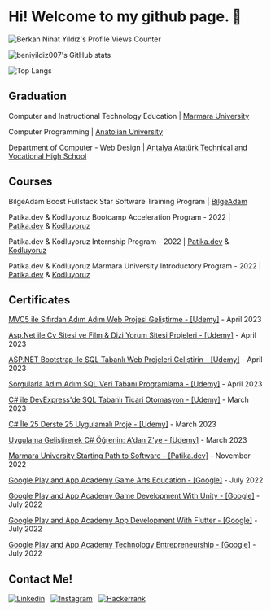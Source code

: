 # Hi! Welcome to my github page. 👋
![Berkan Nihat Yıldız's Profile Views Counter](https://komarev.com/ghpvc/?username=beniyildiz007&color=blueviolet)

![beniyildiz007's GitHub stats](https://github-readme-stats.vercel.app/api?username=beniyildiz007&count_private=true&theme=dracula)

![Top Langs](https://github-readme-stats.vercel.app/api/top-langs/?username=beniyildiz007&langs_count=20&theme=radical)


## Graduation
Computer and Instructional Technology Education | [Marmara University](https://www.marmara.edu.tr/)

Computer Programming | [Anatolian University](https://www.anadolu.edu.tr/)

Department of Computer - Web Design | [Antalya Atatürk Technical and Vocational High School](https://ataeml.meb.k12.tr/)

## Courses
BilgeAdam Boost Fullstack Star Software Training Program | [BilgeAdam](https://www.akademi.bilgeadam.com/)

Patika.dev & Kodluyoruz Bootcamp Acceleration Program - 2022 | [Patika.dev](https://www.patika.dev/tr) & [Kodluyoruz](https://kodluyoruz.org/tr/kodluyoruz/)

Patika.dev & Kodluyoruz Internship Program - 2022 | [Patika.dev](https://www.patika.dev/tr) & [Kodluyoruz](https://kodluyoruz.org/tr/kodluyoruz/)

Patika.dev & Kodluyoruz Marmara University Introductory Program - 2022 | [Patika.dev](https://www.patika.dev/tr) & [Kodluyoruz](https://kodluyoruz.org/tr/kodluyoruz/)

## Certificates



[MVC5 ile Sıfırdan Adım Adım Web Projesi Geliştirme  - [Udemy]](https://www.udemy.com/certificate/UC-e38598cd-02e9-481b-a0de-d7c61487bbe6/) - April 2023

[Asp.Net ile Cv Sitesi ve Film & Dizi Yorum Sitesi Projeleri  - [Udemy]](https://www.udemy.com/certificate/UC-d70e2a2c-1cf8-4df8-afa4-63a6460d70c4/) - April 2023

[ASP.NET Bootstrap ile SQL Tabanlı Web Projeleri Geliştirin  - [Udemy]](https://www.udemy.com/certificate/UC-c6717a9c-8954-4529-a369-ca7553c4e164/) - April 2023

[Sorgularla Adım Adım SQL Veri Tabanı Programlama - [Udemy]](https://www.udemy.com/certificate/UC-2bf3f612-bcc3-4514-9628-5ebbd2778c6e/) - April 2023

[C# ile DevExpress'de SQL Tabanlı Ticari Otomasyon - [Udemy]](https://www.udemy.com/certificate/UC-59cc6fe6-e80d-4652-b92f-23f06c5f56d2/) - March 2023

[C# İle 25 Derste 25 Uygulamalı Proje - [Udemy]](https://www.udemy.com/certificate/UC-d59d6aea-182b-4d01-a870-f42ae75f972f/) - March 2023

[Uygulama Geliştirerek C# Öğrenin: A'dan Z'ye - [Udemy]](https://www.udemy.com/certificate/UC-ba205ee3-743f-4e7d-8da8-37109aca282d/) - March 2023

[Marmara University Starting Path to Software - [Patika.dev]](https://app.patika.dev/certificates/oZoXHu8) - November 2022

[Google Play and App Academy Game Arts Education - [Google]](https://verified.cv/en/verify/63253969403593) - July 2022

[Google Play and App Academy Game Development With Unity - [Google]](https://verified.cv/en/verify/44216242429641) - July 2022

[Google Play and App Academy App Development With Flutter - [Google]](https://verified.cv/en/verify/70723554604721) - July 2022

[Google Play and App Academy Technology Entrepreneurship - [Google]](https://verified.cv/en/verify/10444305916112) - July 2022





## Contact Me!
<!--![Berkan Nihat Yıldız's Instagram Account](https://img.shields.io/badge/LinkedIn-0A66C2?style=for-the-badge&logo=LOGO&logoColor=white)
![Berkan Nihat Yıldız's LinkedIn Account](https://img.shields.io/badge/Instagram-E4405F?style=for-the-badge&logo=instagram&logoColor=white)
![Berkan Nihat Yıldız's HackerRank Account](https://img.shields.io/badge/-Hackerrank-2EC866?style=for-the-badge&logo=HackerRank&logoColor=white)-->

<!--[![Linkedin](https://i.stack.imgur.com/gVE0j.png) LinkedIn](https://www.linkedin.com/in/berkan-nihat-yildiz)-->
<!--[![Gmail](https://img.shields.io/badge/Gmail-D14836?style=for-the-badge&logo=gmail&logoColor=white)](https://mail.google.com/mail/u/0/#inbox)-->
[![Linkedin](https://img.shields.io/badge/LinkedIn-0077B5?style=for-the-badge&logo=linkedin&logoColor=white)](https://www.linkedin.com/in/berkan-nihat-yildiz)
&nbsp;
[![Instagram](https://img.shields.io/badge/Instagram-E4405F?style=for-the-badge&logo=instagram&logoColor=white)](https://www.instagram.com/beniyildiz007)
&nbsp;
[![Hackerrank](https://img.shields.io/badge/-Hackerrank-2EC866?style=for-the-badge&logo=HackerRank&logoColor=white)](https://www.hackerrank.com/beniyildiz007?hr_r=1)



<!--
**beniyildiz007/beniyildiz007** is a ✨ _special_ ✨ repository because its `README.md` (this file) appears on your GitHub profile.

Here are some ideas to get you started:

- 🔭 I’m currently working on ...
- 🌱 I’m currently learning ...
- 👯 I’m looking to collaborate on ...
- 🤔 I’m looking for help with ...
- 💬 Ask me about ...
- 📫 How to reach me: ...
- 😄 Pronouns: ...
- ⚡ Fun fact: ...
-->
